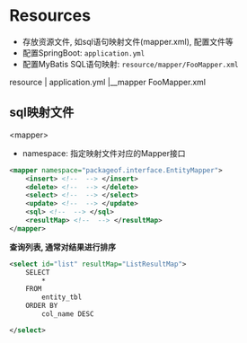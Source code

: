 # Resources

- 存放资源文件, 如sql语句映射文件(mapper.xml), 配置文件等
- 配置SpringBoot: `application.yml`
- 配置MyBatis SQL语句映射: `resource/mapper/FooMapper.xml`

resource
|  application.yml
|__mapper
     FooMapper.xml


## sql映射文件

\<mapper>

- namespace: 指定映射文件对应的Mapper接口

```xml
<mapper namespace="packageof.interface.EntityMapper">
    <insert> <!--  --> </insert>
    <delete> <!--  --> </delete>
    <select> <!--  --> </select>
    <update> <!--  --> </update>
    <sql> <!--  --> </sql>
    <resultMap> <!--  --> </resultMap>
</mapper>
```

**查询列表, 通常对结果进行排序**

```xml
<select id="list" resultMap="ListResultMap">
    SELECT 
        * 
    FROM 
        entity_tbl
    ORDER BY
        col_name DESC

</select>
```

